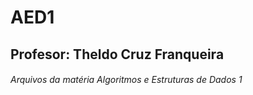 # AED1
## Profesor: Theldo Cruz Franqueira
###### Arquivos da matéria Algoritmos e Estruturas de Dados 1 
